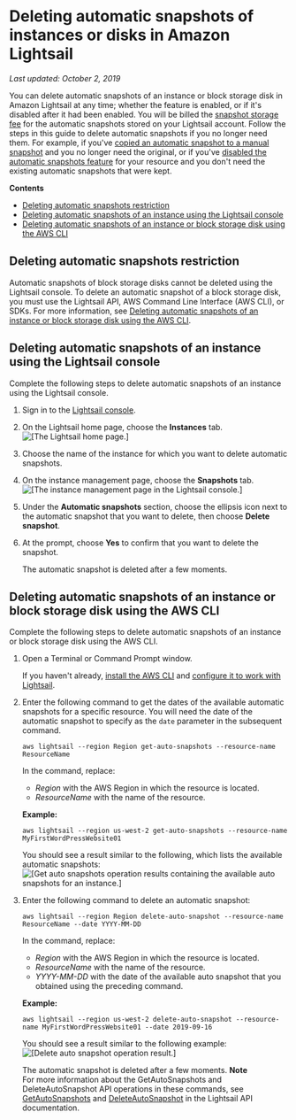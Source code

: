 # Deleting automatic snapshots of instances or disks in Amazon Lightsail<a name="amazon-lightsail-deleting-automatic-snapshots"></a>

 *Last updated: October 2, 2019* 

You can delete automatic snapshots of an instance or block storage disk in Amazon Lightsail at any time; whether the feature is enabled, or if it's disabled after it had been enabled\. You will be billed the [snapshot storage fee](https://aws.amazon.com/lightsail/pricing/) for the automatic snapshots stored on your Lightsail account\. Follow the steps in this guide to delete automatic snapshots if you no longer need them\. For example, if you've [copied an automatic snapshot to a manual snapshot](amazon-lightsail-keeping-automatic-snapshots.md) and you no longer need the original, or if you've [disabled the automatic snapshots feature](amazon-lightsail-configuring-automatic-snapshots.md) for your resource and you don't need the existing automatic snapshots that were kept\.

**Contents**
+ [Deleting automatic snapshots restriction](#deleting-automatic-snapshots-restrictions)
+ [Deleting automatic snapshots of an instance using the Lightsail console](#deleting-automatic-snapshots-using-console)
+ [Deleting automatic snapshots of an instance or block storage disk using the AWS CLI](#deleting-automatic-snapshots-using-cli)

## Deleting automatic snapshots restriction<a name="deleting-automatic-snapshots-restrictions"></a>

Automatic snapshots of block storage disks cannot be deleted using the Lightsail console\. To delete an automatic snapshot of a block storage disk, you must use the Lightsail API, AWS Command Line Interface \(AWS CLI\), or SDKs\. For more information, see [Deleting automatic snapshots of an instance or block storage disk using the AWS CLI](#deleting-automatic-snapshots-using-cli)\.

## Deleting automatic snapshots of an instance using the Lightsail console<a name="deleting-automatic-snapshots-using-console"></a>

Complete the following steps to delete automatic snapshots of an instance using the Lightsail console\.

1. Sign in to the [Lightsail console](https://lightsail.aws.amazon.com/)\.

1. On the Lightsail home page, choose the **Instances** tab\.  
![\[The Lightsail home page.\]](https://d9yljz1nd5001.cloudfront.net/en_us/cfefe1b500656f5beb2491eaf820d8f4/images/amazon-lightsail-home-page-instances-storage.png)

1. Choose the name of the instance for which you want to delete automatic snapshots\.

1. On the instance management page, choose the **Snapshots** tab\.  
![\[The instance management page in the Lightsail console.\]](https://d9yljz1nd5001.cloudfront.net/en_us/cfefe1b500656f5beb2491eaf820d8f4/images/amazon-lightsail-instance-management-snapshots.png)

1. Under the **Automatic snapshots** section, choose the ellipsis icon next to the automatic snapshot that you want to delete, then choose **Delete snapshot**\.

1. At the prompt, choose **Yes** to confirm that you want to delete the snapshot\.

   The automatic snapshot is deleted after a few moments\.

## Deleting automatic snapshots of an instance or block storage disk using the AWS CLI<a name="deleting-automatic-snapshots-using-cli"></a>

Complete the following steps to delete automatic snapshots of an instance or block storage disk using the AWS CLI\.

1. Open a Terminal or Command Prompt window\.

   If you haven't already, [install the AWS CLI](lightsail-how-to-set-up-and-configure-aws-cli.md) and [configure it to work with Lightsail](lightsail-how-to-set-up-access-keys-to-use-sdk-api-cli.md)\.

1. Enter the following command to get the dates of the available automatic snapshots for a specific resource\. You will need the date of the automatic snapshot to specify as the `date` parameter in the subsequent command\.

   ```
   aws lightsail --region Region get-auto-snapshots --resource-name ResourceName
   ```

   In the command, replace:
   + *Region* with the AWS Region in which the resource is located\.
   + *ResourceName* with the name of the resource\.

   **Example:**

   ```
   aws lightsail --region us-west-2 get-auto-snapshots --resource-name MyFirstWordPressWebsite01
   ```

   You should see a result similar to the following, which lists the available automatic snapshots:  
![\[Get auto snapshots operation results containing the available auto snapshots for an instance.\]](https://d9yljz1nd5001.cloudfront.net/en_us/cfefe1b500656f5beb2491eaf820d8f4/images/amazon-lightsail-available-auto-backups-operation.png)

1. Enter the following command to delete an automatic snapshot:

   ```
   aws lightsail --region Region delete-auto-snapshot --resource-name ResourceName --date YYYY-MM-DD
   ```

   In the command, replace:
   + *Region* with the AWS Region in which the resource is located\.
   + *ResourceName* with the name of the resource\.
   + *YYYY\-MM\-DD* with the date of the available auto snapshot that you obtained using the preceding command\.

   **Example:**

   ```
   aws lightsail --region us-west-2 delete-auto-snapshot --resource-name MyFirstWordPressWebsite01 --date 2019-09-16
   ```

   You should see a result similar to the following example:  
![\[Delete auto snapshot operation result.\]](https://d9yljz1nd5001.cloudfront.net/en_us/cfefe1b500656f5beb2491eaf820d8f4/images/amazon-lightsail-delete-auto-backup-operation.png)

   The automatic snapshot is deleted after a few moments\.
**Note**  
For more information about the GetAutoSnapshots and DeleteAutoSnapshot API operations in these commands, see [GetAutoSnapshots](https://docs.aws.amazon.com/lightsail/2016-11-28/api-reference/API_GetAutoSnapshots.html) and [DeleteAutoSnapshot](https://docs.aws.amazon.com/lightsail/2016-11-28/api-reference/API_DeleteAutoSnapshot.html) in the Lightsail API documentation\.